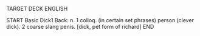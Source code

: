 TARGET DECK
ENGLISH

START
Basic
Dick1
Back: n. 1 colloq. (in certain set phrases) person (clever dick). 2 coarse slang penis. [dick, pet form of richard]
END
